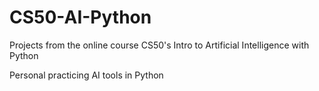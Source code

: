 # CS50-AI-Python

Projects from the online course CS50's Intro to Artificial Intelligence with Python

Personal practicing AI tools in Python
